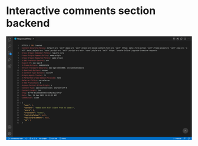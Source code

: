 # Interactive comments section backend

![Sample response from the microservice.](./screenshot-desktop-interactive-comment-section-microservice.png)
